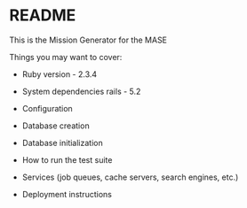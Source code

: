 # README

This is the Mission Generator for the MASE

Things you may want to cover:

* Ruby version - 2.3.4

* System dependencies
rails - 5.2
* Configuration

* Database creation

* Database initialization

* How to run the test suite

* Services (job queues, cache servers, search engines, etc.)

* Deployment instructions


